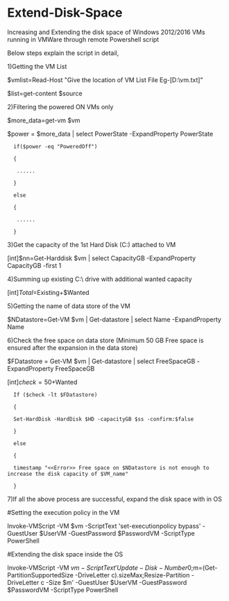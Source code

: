 # Extend-Disk-Space
Increasing and Extending the disk space of Windows 2012/2016 VMs running in VMWare through remote Powershell script

Below steps explain the script in detail,

1)Getting the VM List

$vmlist=Read-Host "Give the location of VM List File Eg-[D:\vm.txt]"

$list=get-content $source

2)Filtering the powered ON VMs only

$more_data=get-vm $vm

$power = $more_data | select PowerState -ExpandProperty PowerState

      if($power -eq "PoweredOff")

      {

       ......

      }

      else

      {

       ......

      }

3)Get the capacity of the 1st Hard Disk (C:\) attached to VM

[int]$nn=Get-Harddisk $vm | select CapacityGB -ExpandProperty CapacityGB -first 1

4)Summing up existing C:\ drive with additional wanted capacity

[int]$Total=$Existing+$Wanted

5)Getting the name of data store of the VM

$NDatastore=Get-VM $vm | Get-datastore | select Name -ExpandProperty Name

6)Check the free space on data store (Minimum 50 GB Free space is ensured after the expansion in the data store)

$FDatastore = Get-VM $vm | Get-datastore | select FreeSpaceGB -ExpandProperty FreeSpaceGB

[int]$check=50+$Wanted

      If ($check -lt $FDatastore)

      {

      Set-HardDisk -HardDisk $HD -capacityGB $ss -confirm:$false

      }

      else

      {

      timestamp "<<Error>> Free space on $NDatastore is not enough to increase the disk capacity of $VM_name"
  
      }

7)If all the above process are successful, expand the disk space with in OS

#Setting the execution policy in the VM

Invoke-VMScript -VM $vm -ScriptText 'set-executionpolicy bypass' -GuestUser $UserVM -GuestPassword $PasswordVM -ScriptType PowerShell

#Extending the disk space inside the OS

Invoke-VMScript -VM $vm -ScriptText 'Update-Disk -Number 0;$m=(Get-PartitionSupportedSize -DriveLetter c).sizeMax;Resize-Partition -DriveLetter c -Size $m' -GuestUser $UserVM -GuestPassword $PasswordVM -ScriptType PowerShell


